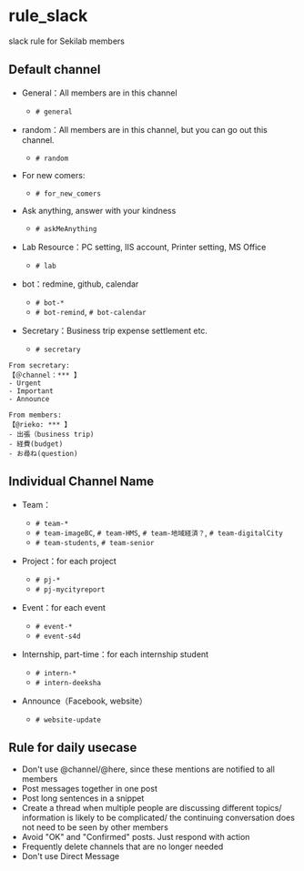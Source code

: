 # rule_slack
slack rule for Sekilab members

## Default channel

- General：All members are in this channel
  - `# general`

- random：All members are in this channel, but you can go out this channel.
  - `# random`
- For new comers:
  - `# for_new_comers`

- Ask anything, answer with your kindness
  - `# askMeAnything`

- Lab Resource：PC setting, IIS account, Printer setting, MS Office
  - `# lab`

- bot：redmine, github, calendar
  - `# bot-*`
  - `# bot-remind`, `# bot-calendar`

- Secretary：Business trip expense settlement etc.
  - `# secretary`
  
```
From secretary: 
【＠channel：*** 】
- Urgent
- Important
- Announce 
```
```
From members:
【@rieko: *** 】
- 出張（business trip)
- 経費(budget)
- お尋ね(question)
```

## Individual Channel Name

- Team：
  - `# team-*`
  - `# team-imageBC`, `# team-HMS`, `# team-地域経済？`, `# team-digitalCity`
  - `# team-students`, `# team-senior`

- Project：for each project
  - `# pj-*` 
  - `# pj-mycityreport`

- Event：for each event
  - `# event-*`
  - `# event-s4d`

- Internship, part-time：for each internship student
  - `# intern-*`
  - `# intern-deeksha`


- Announce（Facebook, website）
  - `# website-update`

## Rule for daily usecase

- Don't use @channel/@here, since these mentions are notified to all members
- Post messages together in one post
- Post long sentences in a snippet
- Create a thread when multiple people are discussing different topics/ information is likely to be complicated/ the continuing conversation does not need to be seen by other members
- Avoid "OK" and "Confirmed" posts. Just respond with action
- Frequently delete channels that are no longer needed
- Don't use Direct Message
